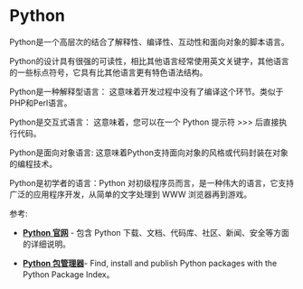 # Python

Python是一个高层次的结合了解释性、编译性、互动性和面向对象的脚本语言。

Python的设计具有很强的可读性，相比其他语言经常使用英文关键字，其他语言的一些标点符号，它具有比其他语言更有特色语法结构。

Python是一种解释型语言： 这意味着开发过程中没有了编译这个环节。类似于PHP和Perl语言。

Python是交互式语言： 这意味着，您可以在一个 Python 提示符 >>> 后直接执行代码。

Python是面向对象语言: 这意味着Python支持面向对象的风格或代码封装在对象的编程技术。

Python是初学者的语言：Python 对初级程序员而言，是一种伟大的语言，它支持广泛的应用程序开发，从简单的文字处理到 WWW 浏览器再到游戏。

参考:

- [**Python 官网**](https://www.python.org/#) - 包含 Python 下载、文档、代码库、社区、新闻、安全等方面的详细说明。

- [**Python 包管理器**](https://pypi.org/)- Find, install and publish Python packages with the Python Package Index。
